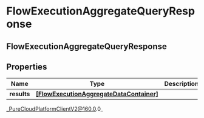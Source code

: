 # FlowExecutionAggregateQueryResponse

## FlowExecutionAggregateQueryResponse

## Properties

|Name | Type | Description | Notes|
|------------ | ------------- | ------------- | -------------|
| **results** | [**[FlowExecutionAggregateDataContainer]**](FlowExecutionAggregateDataContainer) |  | [optional] |



_PureCloudPlatformClientV2@160.0.0_
